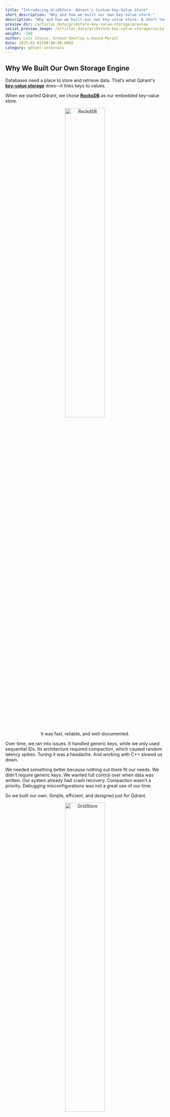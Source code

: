 ```yaml
---
title: "Introducing GridStore: Qdrant's Custom Key-Value Store"
short_description: "Why and how we built our own key-value store."
description: "Why and how we built our own key-value store. A short technical report on our procedure and results."
preview_dir: /articles_data/gridstore-key-value-storage/preview
social_preview_image: /articles_data/gridstore-key-value-storage/social-preview.png
weight: -150
author: Luis Cossio, Arnaud Gourlay & David Myriel
date: 2025-02-01T00:00:00.000Z
category: qdrant-internals
---
```


## Why We Built Our Own Storage Engine

Databases need a place to store and retrieve data. That’s what Qdrant's [**key-value storage**](https://en.wikipedia.org/wiki/Key–value_database) does—it links keys to values.

When we started Qdrant, we chose [**RocksDB**](https://rocksdb.org) as our embedded key-value store.
<div style="text-align: center;">
  <img src="/articles_data/gridstore-key-value-storage/rocksdb.jpg" alt="RockdSB" style="width: 50%;">
  <p>It was fast, reliable, and well-documented.</p>
</div>

Over time, we ran into issues. It handled generic keys, while we only used sequential IDs. Its architecture required compaction, which caused random latency spikes. Tuning it was a headache. And working with C++ slowed us down.

We needed something better because nothing out there fit our needs. We didn’t require generic keys. We wanted full control over when data was written. Our system already had crash recovery. Compaction wasn’t a priority. Debugging misconfigurations was not a great use of our time.

So we built our own. Simple, efficient, and designed just for Qdrant.
<div style="text-align: center;">
  <img src="/articles_data/gridstore-key-value-storage/gridstore.png" alt="GridStore" style="width: 50%;">
  <p>A completely custom key-value store.</p>
</div>

**Our first challenge?** Figuring out the best way to handle sequential keys and variable-sized data.

## GridStore Architecture: Three Main Components
![gridstore](/articles_data/gridstore-key-value-storage/gridstore-2.png)

GridStore’s architecture is built around three key components that enable fast lookups and efficient space management:
| Component                  | Description                                                                                   |
|----------------------------|-----------------------------------------------------------------------------------------------|
| The Data Layer                 | Stores values in fixed-sized blocks and retrieves them using a pointer-based lookup system.    |
| The Mask Layer                 | Uses a bitmask to track which blocks are in use and which are available.                      |
| The Region Gap Layer | Manages block availability at a higher level, allowing for quick space allocation.            |

### 1. The Data Layer for Fast Storage and Retrieval
At the core of GridStore is **The Data Layer**, which is designed to retrieve values quickly based on their keys. This structure allows for both efficient reads and a simple method of appending new values.

Instead of scanning through an index, GridStore stores keys in a structured array of pointers, where each pointer tells the system exactly where a value starts and how long it is. 

{{< figure src="/articles_data/gridstore-key-value-storage/architecture-1.png" alt="The Data Layer" caption="The Data Layer" >}}

This makes lookups incredibly fast. For example, finding key 3 is just a matter of jumping to the third position in the pointer array and reading the value. 

However, because values are of variable size, the data itself is stored in fixed-sized blocks, which are grouped into larger page files. When inserting a value, GridStore allocates one or more consecutive blocks to store it, ensuring that each block only holds data from a single value. 

### 2. The Bitmask Layer for Efficient Updates
**The Bitmask Layer** helps GridStore handle updates and deletions without the need for expensive data compaction. Instead of maintaining complex metadata for each block, GridStore tracks usage with a bitmask, where each bit represents a block, with 1 for used, 0 for free.  

{{< figure src="/articles_data/gridstore-key-value-storage/architecture-2.png" alt="The Mask Layer" caption="Adding the Mask Layer" >}}

This makes it easy to determine where new values can be written. When a value is deleted, its pointer is removed, and the corresponding blocks in the bitmask are marked as available. Similarly, when updating a value, the new version is written elsewhere, and the old blocks are freed.

This approach ensures that GridStore doesn’t waste space, but as the storage grows, scanning large bitmasks for available blocks can become computationally expensive.

### 3. The Region Gap Layer for Effective Storage
To further optimize space management, GridStore introduces **The Region Gap Layer**, which provide a higher-level view of block availability. 

Instead of scanning the entire bitmask, GridStore groups blocks into regions and keeps track of the largest contiguous free space within each region, known as a **The Region Gap**. By also storing the leading and trailing gaps of each region, the system can efficiently combine multiple regions when needed for storing large values. 

{{< figure src="/articles_data/gridstore-key-value-storage/architecture-3.png" alt="The Region Gap Layer" caption="Complete Architecture With the Region Gap Layer" >}}

This layered approach allows GridStore to locate available space quickly, reducing the need for large-scale scans while keeping memory overhead minimal. With this system, finding storage space for new values requires scanning only a tiny fraction of the total metadata, making updates and insertions highly efficient.

## GridStore in Production: Maintaining Data Integrity 
![gridstore](/articles_data/gridstore-key-value-storage/gridstore-1.png)

GridStore’s architecture introduces multiple interdependent structures that must remain in sync to ensure data integrity:
- **The Data Layer** associates each key with its location in storage, including page ID, block offset, and block count.
- **The Bitmask Layer** keeps track of which blocks are occupied and which are free.
- **The Gap Region Layer** provides an indexed view of free blocks for efficient space allocation.

Every time a new value is inserted or an existing value is updated, all these components need to be modified in a coordinated way.

### When Things Break in Real Life
However, real-world systems don’t operate in a vacuum. Failures happen: software bugs cause unexpected crashes, memory exhaustion forces processes to terminate, disks fail to persist data reliably, and power losses can interrupt operations at any moment. 

*The critical question is: what happens if a failure occurs while updating these structures?*

If one component is updated but another isn’t, the entire system could become inconsistent. Worse, if an operation is only partially written to disk, it could lead to orphaned data, unusable space, or even data corruption.

### Stability Through Idempotency: Recovering With WAL
To guard against these risks, GridStore relies on a [Write-Ahead Log (WAL)](/documentation/concepts/storage/). Before committing an operation, Qdrant ensures that it is at least recorded in the WAL. If a crash happens before all updates are flushed, the system can safely replay operations from the log. 

This recovery mechanism introduces another essential property: [**idempotency**](https://en.wikipedia.org/wiki/Idempotence). 

The storage system must be designed so that reapplying the same operation after a failure leads to the same final state as if the operation had been applied just once.

### The Grand Solution: Lazy Updates
To achieve this, **GridStore completes updates lazily**, prioritizing the most critical part of the write: the data itself. 
|                                                                                                                |
|-----------------------------------------------------------------------------------------------------------------------------|
| 👉 Instead of immediately updating all metadata structures, it writes the new value first while keeping pending changes in memory. |
| 👉 The system only finalizes these updates when explicitly requested, ensuring that a crash never results in marking data as deleted before the update has been safely persisted. |
| 👉 In the worst-case scenario, GridStore may need to write the same data twice, leading to minor space overhead, but it will never corrupt the storage by overwriting valid data. |

## Testing: Can GridStore Handle the Pressure?
![gridstore](/articles_data/gridstore-key-value-storage/gridstore-3.png)

### Model Testing

GridStore can be tested efficiently using model testing, which compares its behavior to a simple in-memory hash map. Since GridStore should function like a persisted hash map, this method quickly detects inconsistencies.

The process is straightforward:
1. Initialize a GridStore instance and an empty hash map.
2. Run random operations (put, delete, update) on both.
3. Verify that results match after each operation.
4. Compare all keys and values to ensure consistency.

This approach provides high test coverage, exposing issues like incorrect persistence or faulty deletions. Running large-scale model tests ensures GridStore remains reliable in real-world use.

Here is a naive way to generate operations in Rust.

```rust

enum Operation {
    Put(PointOffset, Payload),
    Delete(PointOffset),
    Update(PointOffset, Payload),
}

impl Operation {
    fn random(rng: &mut impl Rng, max_point_offset: u32) -> Self {
        let point_offset = rng.random_range(0..=max_point_offset);
        let operation = rng.gen_range(0..3);
        match operation {
            0 => {
                let size_factor = rng.random_range(1..10);
                let payload = random_payload(rng, size_factor);
                Operation::Put(point_offset, payload)
            }
            1 => Operation::Delete(point_offset),
            2 => {
                let size_factor = rng.random_range(1..10);
                let payload = random_payload(rng, size_factor);
                Operation::Update(point_offset, payload)
            }
            _ => unreachable!(),
        }
    }
}
```
Model testing is a high-value way to catch bugs, especially when your system mimics a well-defined component like a hash map. If your storage behaves predictably, this method is a no-brainer.

We could have tested against RocksDB, but speed mattered more. A simple hash map let us run massive test sequences quickly, exposing issues faster.

For even sharper debugging, Property-Based Testing adds automated test generation and shrinking. It pinpoints failures with minimal test cases, making bug hunting faster and more effective.

### Crash Testing

Designing for crash resilience is one thing, and proving it works under stress is another. To push Qdrant’s data integrity to the limit, we built [**Crasher**](https://github.com/qdrant/crasher), a test bench that brutally kills and restarts Qdrant while it handles a heavy update workload.

Crasher runs a loop that continuously writes data, then randomly crashes Qdrant. On each restart, Qdrant replays its [**Write-Ahead Log (WAL)**](/documentation/concepts/storage/), and we verify if data integrity holds. Possible anomalies include:
- Missing data (points, vectors, or payloads)
- Corrupt payload values

This aggressive yet simple approach has uncovered real-world issues when run for extended periods. While we also use chaos testing for distributed setups, Crasher excels at fast, repeatable failure testing in a local environment.

## Testing GridStore Performance: Benchmarks
![gridstore](/articles_data/gridstore-key-value-storage/gridstore-4.png)

To measure the impact of our new storage engine, we used [**Bustle, a key-value storage benchmarking framework**](https://github.com/jonhoo/bustle), to compare GridStore against RocksDB. We tested three workloads:

| Workload Type                | Operation Distribution            |
|------------------------------|-----------------------------------|
| Read-heavy                   | 95% reads                         |
| Insert-heavy                 | 80% inserts                       |
| Update-heavy                 | 50% updates  

#### The results speak for themselves:

Average latency for reads, inserts and updates is lower across the board. 

This shows a clear boost in performance. As we can see, the investment in GridStore is paying off.
![image.png](/articles_data/gridstore-key-value-storage/1.png)

### End-to-End Benchmarking

Now, let’s test the impact on a real Qdrant instance. So far, we’ve only implemented GridStore for [**payloads**](/documentation/concepts/payload/) and [**sparse vector**](/documentation/concepts/vectors/#sparse-vectors), but even this partial switch should show noticeable improvements.

For benchmarking, we used our in-house [**bfb tool**](https://github.com/qdrant/bfb) to generate a workload. Our configuration:

```json
bfb -n 2000000 --max-id 1000000 \
    --sparse-vectors 0.02 \
    --set-payload \
    --on-disk-payload \
    --dim 1 \
    --sparse-dim 5000 \
    --bool-payloads \
    --keywords 100 \
    --float-payloads true \
    --int-payloads 100000 \
    --text-payloads \
    --text-payload-length 512 \
    --skip-field-indices \
    --jsonl-updates ./rps.jsonl
```
This benchmark upserts 1 million points twice. Each point has: 
- A medium to large payload
- A tiny dense vector (dense vectors use a different storage type)
- A sparse vector

---------------------------
#### Additional configuration:

1. The test we conducted updated payload data separately in another request. 

2. There were no payload indices, which ensured we measured pure ingestion speed.

3. Finally, we gathered log latency metrics for analysis.

---------------------------

We ran this against Qdrant 1.12.6, toggling between the old and new storage backends. 

### Final Result 

Data ingestion is twice and fast with a smoother throughput — a massive win! 

![image.png](/articles_data/gridstore-key-value-storage/2.png)

We optimized for speed, and it paid off—but what about storage size?
- GridStore: 2333MB
- RocksDB: 2319MB

Technically, RocksDB is slightly smaller, but the difference is negligible compared to the 2x faster ingestion and more stable throughput. A small trade-off for a big performance gain! 🚀